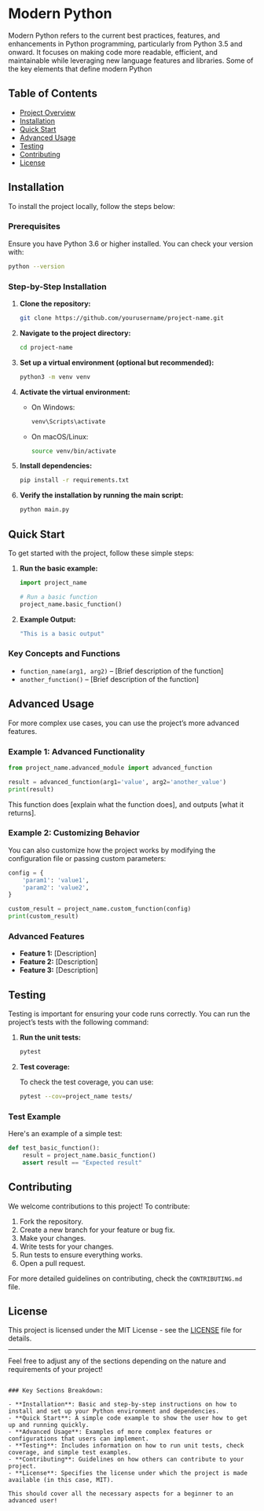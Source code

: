 
# Modern Python

Modern Python refers to the current best practices, features, and enhancements in Python programming, particularly from Python 3.5 and onward. It focuses on making code more readable, efficient, and maintainable while leveraging new language features and libraries. Some of the key elements that define modern Python

## Table of Contents

- [Project Overview](#project-overview)
- [Installation](#installation)
- [Quick Start](#quick-start)
- [Advanced Usage](#advanced-usage)
- [Testing](#testing)
- [Contributing](#contributing)
- [License](#license)



## Installation

To install the project locally, follow the steps below:

### Prerequisites

Ensure you have Python 3.6 or higher installed. You can check your version with:

```bash
python --version
```

### Step-by-Step Installation

1. **Clone the repository:**

   ```bash
   git clone https://github.com/yourusername/project-name.git
   ```

2. **Navigate to the project directory:**

   ```bash
   cd project-name
   ```

3. **Set up a virtual environment (optional but recommended):**

   ```bash
   python3 -m venv venv
   ```

4. **Activate the virtual environment:**

   - On Windows:
     ```bash
     venv\Scripts\activate
     ```

   - On macOS/Linux:
     ```bash
     source venv/bin/activate
     ```

5. **Install dependencies:**

   ```bash
   pip install -r requirements.txt
   ```

6. **Verify the installation by running the main script:**

   ```bash
   python main.py
   ```

## Quick Start

To get started with the project, follow these simple steps:

1. **Run the basic example:**

   ```python
   import project_name

   # Run a basic function
   project_name.basic_function()
   ```

2. **Example Output:**
   ```bash
   "This is a basic output"
   ```

### Key Concepts and Functions

- `function_name(arg1, arg2)` – [Brief description of the function]
- `another_function()` – [Brief description of the function]

## Advanced Usage

For more complex use cases, you can use the project’s more advanced features.

### Example 1: Advanced Functionality

```python
from project_name.advanced_module import advanced_function

result = advanced_function(arg1='value', arg2='another_value')
print(result)
```

This function does [explain what the function does], and outputs [what it returns].

### Example 2: Customizing Behavior

You can also customize how the project works by modifying the configuration file or passing custom parameters:

```python
config = {
    'param1': 'value1',
    'param2': 'value2',
}

custom_result = project_name.custom_function(config)
print(custom_result)
```

### Advanced Features

- **Feature 1:** [Description]
- **Feature 2:** [Description]
- **Feature 3:** [Description]

## Testing

Testing is important for ensuring your code runs correctly. You can run the project’s tests with the following command:

1. **Run the unit tests:**

   ```bash
   pytest
   ```

2. **Test coverage:**

   To check the test coverage, you can use:

   ```bash
   pytest --cov=project_name tests/
   ```

### Test Example

Here's an example of a simple test:

```python
def test_basic_function():
    result = project_name.basic_function()
    assert result == "Expected result"
```

## Contributing

We welcome contributions to this project! To contribute:

1. Fork the repository.
2. Create a new branch for your feature or bug fix.
3. Make your changes.
4. Write tests for your changes.
5. Run tests to ensure everything works.
6. Open a pull request.

For more detailed guidelines on contributing, check the `CONTRIBUTING.md` file.

## License

This project is licensed under the MIT License - see the [LICENSE](LICENSE) file for details.

---

Feel free to adjust any of the sections depending on the nature and requirements of your project!
```

### Key Sections Breakdown:

- **Installation**: Basic and step-by-step instructions on how to install and set up your Python environment and dependencies.
- **Quick Start**: A simple code example to show the user how to get up and running quickly.
- **Advanced Usage**: Examples of more complex features or configurations that users can implement.
- **Testing**: Includes information on how to run unit tests, check coverage, and simple test examples.
- **Contributing**: Guidelines on how others can contribute to your project.
- **License**: Specifies the license under which the project is made available (in this case, MIT).

This should cover all the necessary aspects for a beginner to an advanced user!